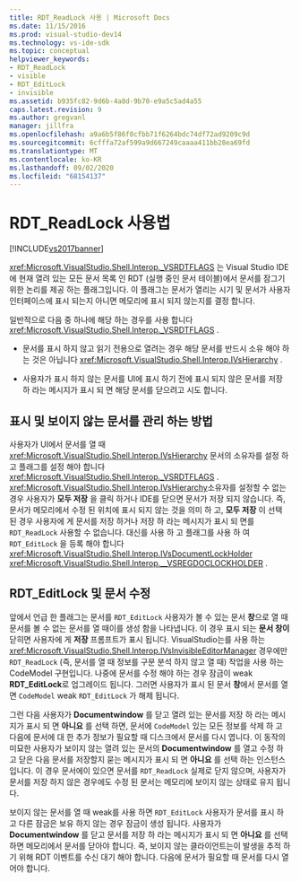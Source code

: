 ```yaml
---
title: RDT_ReadLock 사용 | Microsoft Docs
ms.date: 11/15/2016
ms.prod: visual-studio-dev14
ms.technology: vs-ide-sdk
ms.topic: conceptual
helpviewer_keywords:
- RDT_ReadLock
- visible
- RDT_EditLock
- invisible
ms.assetid: b935fc82-9d6b-4a8d-9b70-e9a5c5ad4a55
caps.latest.revision: 9
ms.author: gregvanl
manager: jillfra
ms.openlocfilehash: a9a6b5f86f0cfbb71f6264bdc74df72ad9209c9d
ms.sourcegitcommit: 6cfffa72af599a9d667249caaaa411bb28ea69fd
ms.translationtype: MT
ms.contentlocale: ko-KR
ms.lasthandoff: 09/02/2020
ms.locfileid: "68154137"
---
```

# <a name="rdt_readlock-usage"></a>RDT_ReadLock 사용법
[!INCLUDE[vs2017banner](../../includes/vs2017banner.md)]

<xref:Microsoft.VisualStudio.Shell.Interop._VSRDTFLAGS> 는 Visual Studio IDE에 현재 열려 있는 모든 문서 목록 인 RDT (실행 중인 문서 테이블)에서 문서를 잠그기 위한 논리를 제공 하는 플래그입니다. 이 플래그는 문서가 열리는 시기 및 문서가 사용자 인터페이스에 표시 되는지 아니면 메모리에 표시 되지 않는지를 결정 합니다.  
  
 일반적으로 다음 중 하나에 해당 하는 경우를 사용 합니다 <xref:Microsoft.VisualStudio.Shell.Interop._VSRDTFLAGS> .  
  
- 문서를 표시 하지 않고 읽기 전용으로 열려는 경우 해당 문서를 반드시 소유 해야 하는 것은 아닙니다 <xref:Microsoft.VisualStudio.Shell.Interop.IVsHierarchy> .  
  
- 사용자가 표시 하지 않는 문서를 UI에 표시 하기 전에 표시 되지 않은 문서를 저장 하 라는 메시지가 표시 되 면 해당 문서를 닫으려고 시도 합니다.  
  
## <a name="how-to-manage-visible-and-invisible-documents"></a>표시 및 보이지 않는 문서를 관리 하는 방법  
 사용자가 UI에서 문서를 열 때 <xref:Microsoft.VisualStudio.Shell.Interop.IVsHierarchy> 문서의 소유자를 설정 하 고 플래그를 설정 해야 합니다 <xref:Microsoft.VisualStudio.Shell.Interop._VSRDTFLAGS> . <xref:Microsoft.VisualStudio.Shell.Interop.IVsHierarchy>소유자를 설정할 수 없는 경우 사용자가 **모두 저장** 을 클릭 하거나 IDE를 닫으면 문서가 저장 되지 않습니다. 즉, 문서가 메모리에서 수정 된 위치에 표시 되지 않는 것을 의미 하 고, **모두 저장** 이 선택 된 경우 사용자에 게 문서를 저장 하거나 저장 하 라는 메시지가 표시 되 면를 `RDT_ReadLock` 사용할 수 없습니다. 대신를 사용 하 고 플래그를 사용 하 여 `RDT_EditLock` 을 등록 해야 합니다 <xref:Microsoft.VisualStudio.Shell.Interop.IVsDocumentLockHolder> <xref:Microsoft.VisualStudio.Shell.Interop.__VSREGDOCLOCKHOLDER> .  
  
## <a name="rdt_editlock-and-document-modification"></a>RDT_EditLock 및 문서 수정  
 앞에서 언급 한 플래그는 문서를 `RDT_EditLock` 사용자가 볼 수 있는 문서 **창**으로 열 때 문서를 볼 수 없는 문서를 열 때이를 생성 함을 나타냅니다. 이 경우 표시 되는 **문서 창이** 닫히면 사용자에 게 **저장** 프롬프트가 표시 됩니다. VisualStudio는를 사용 하는 <xref:Microsoft.VisualStudio.Shell.Interop.IVsInvisibleEditorManager> 경우에만 `RDT_ReadLock` (즉, 문서를 열 때 정보를 구문 분석 하지 않고 열 때) 작업을 사용 하는 CodeModel 구현입니다. 나중에 문서를 수정 해야 하는 경우 잠금이 weak **RDT_EditLock**로 업그레이드 됩니다. 그러면 사용자가 표시 된 문서 **창**에서 문서를 열면 `CodeModel` weak `RDT_EditLock` 가 해제 됩니다.  
  
 그런 다음 사용자가 **Documentwindow** 를 닫고 열려 있는 문서를 저장 하 라는 메시지가 표시 되 면 **아니요** 를 선택 하면, 문서에 `CodeModel` 있는 모든 정보를 삭제 하 고 다음에 문서에 대 한 추가 정보가 필요할 때 디스크에서 문서를 다시 엽니다. 이 동작의 미묘한 사용자가 보이지 않는 열려 있는 문서의 **Documentwindow** 를 열고 수정 하 고 닫은 다음 문서를 저장할지 묻는 메시지가 표시 되 면 **아니요** 를 선택 하는 인스턴스입니다. 이 경우 문서에이 있으면 문서를 `RDT_ReadLock` 실제로 닫지 않으며, 사용자가 문서를 저장 하지 않은 경우에도 수정 된 문서는 메모리에 보이지 않는 상태로 유지 됩니다.  
  
 보이지 않는 문서를 열 때 weak를 사용 하면 `RDT_EditLock` 사용자가 문서를 표시 하 고 다른 잠금은 보유 하지 않는 경우 잠금이 생성 됩니다. 사용자가 **Documentwindow** 를 닫고 문서를 저장 하 라는 메시지가 표시 되 면 **아니요** 를 선택 하면 메모리에서 문서를 닫아야 합니다. 즉, 보이지 않는 클라이언트는이 발생을 추적 하기 위해 RDT 이벤트를 수신 대기 해야 합니다. 다음에 문서가 필요할 때 문서를 다시 열어야 합니다.
